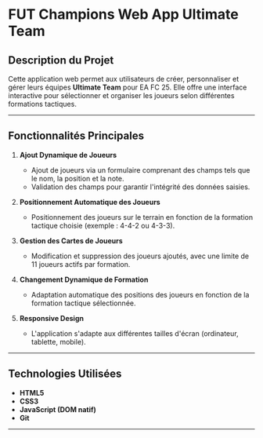 # FUT Champions Web App Ultimate Team

## Description du Projet

Cette application web permet aux utilisateurs de créer, personnaliser et gérer leurs équipes **Ultimate Team** pour EA FC 25. Elle offre une interface interactive pour sélectionner et organiser les joueurs selon différentes formations tactiques.

---

## Fonctionnalités Principales

1. **Ajout Dynamique de Joueurs**
   - Ajout de joueurs via un formulaire comprenant des champs tels que le nom, la position et la note.
   - Validation des champs pour garantir l'intégrité des données saisies.
   
2. **Positionnement Automatique des Joueurs**
   - Positionnement des joueurs sur le terrain en fonction de la formation tactique choisie (exemple : 4-4-2 ou 4-3-3).

3. **Gestion des Cartes de Joueurs**
   - Modification et suppression des joueurs ajoutés, avec une limite de 11 joueurs actifs par formation.

4. **Changement Dynamique de Formation**
   - Adaptation automatique des positions des joueurs en fonction de la formation tactique sélectionnée.

5. **Responsive Design**
   - L'application s'adapte aux différentes tailles d'écran (ordinateur, tablette, mobile).

---

## Technologies Utilisées

- **HTML5**
- **CSS3**
- **JavaScript (DOM natif)**
- **Git**

---
